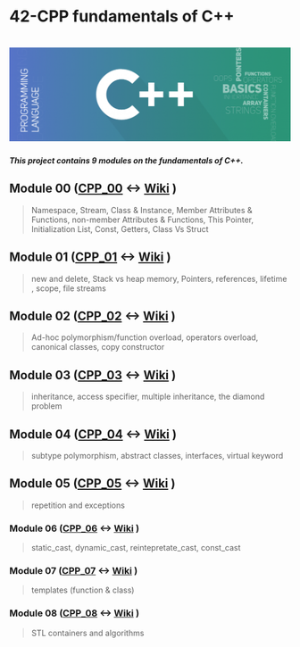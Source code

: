 # 42-CPP fundamentals of C++

<h1 align="center"><img src="https://github.com/ALI-BOULHAJAT/readme_img/blob/master/cpp%20Basics.png"></h1>

***This project contains 9 modules on the fundamentals of C++.***

## Module 00 ([CPP_00](https://github.com/ALI-BOULHAJAT/42-CPP/tree/main/Cpp_Module_00) <-> [Wiki](https://github.com/ALI-BOULHAJAT/42-CPP/wiki/Module00) ) 

> Namespace, Stream, Class & Instance, Member Attributes & Functions, non-member Attributes & Functions, This Pointer, Initialization List, Const, Getters, Class Vs Struct

## Module 01 ([CPP_01](https://github.com/ALI-BOULHAJAT/42-CPP/tree/main/Cpp_Module_01) <-> [Wiki](https://github.com/ALI-BOULHAJAT/42-CPP/wiki/Module01) )

> new and delete, Stack vs heap memory, Pointers, references, lifetime , scope, file streams

## Module 02 ([CPP_02](https://github.com/ALI-BOULHAJAT/42-CPP/tree/main/Cpp_Module_02) <-> [Wiki](https://github.com/ALI-BOULHAJAT/42-CPP/wiki/Module02) )

> Ad-hoc polymorphism/function overload, operators overload, canonical classes, copy constructor

## Module 03 ([CPP_03](https://github.com/ALI-BOULHAJAT/42-CPP/tree/main/Cpp_Module_03) <-> [Wiki](https://github.com/ALI-BOULHAJAT/42-CPP/wiki/Module03) )

> inheritance, access specifier, multiple inheritance, the diamond problem

## Module 04 ([CPP_04](https://github.com/ALI-BOULHAJAT/42-CPP/tree/main/Cpp_Module_04) <-> [Wiki](https://github.com/ALI-BOULHAJAT/42-CPP/wiki/Module04) )

> subtype polymorphism, abstract classes, interfaces, virtual keyword

## Module 05 ([CPP_05](https://github.com/ALI-BOULHAJAT/42-CPP/tree/main/Cpp_Module_05) <-> [Wiki](https://github.com/ALI-BOULHAJAT/42-CPP/wiki/Module05) )

> repetition and exceptions

### Module 06 ([CPP_06](https://github.com/ALI-BOULHAJAT/42-CPP/tree/main/Cpp_Module_06) <-> [Wiki](https://github.com/ALI-BOULHAJAT/42-CPP/wiki/Module06) )

> static_cast, dynamic_cast, reintepretate_cast, const_cast

### Module 07 ([CPP_07](https://github.com/ALI-BOULHAJAT/42-CPP/tree/main/Cpp_Module_07) <-> [Wiki](https://github.com/ALI-BOULHAJAT/42-CPP/wiki/Module07) )

> templates (function & class)

### Module 08 ([CPP_08](https://github.com/ALI-BOULHAJAT/42-CPP/tree/main/Cpp_Module_08) <-> [Wiki](https://github.com/ALI-BOULHAJAT/42-CPP/wiki/Module08) )

> STL containers and algorithms
